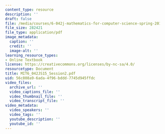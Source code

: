 ```yaml
---
content_type: resource
description: ''
draft: false
file: /media/courses/6-042j-mathematics-for-computer-science-spring-2015/mit6_042js15_session2.pdf
file_size: 282421
file_type: application/pdf
image_metadata:
  caption: ''
  credit: ''
  image-alt: ''
learning_resource_types:
- Online Textbook
license: https://creativecommons.org/licenses/by-nc-sa/4.0/
resourcetype: Document
title: MIT6_042JS15_Session2.pdf
uid: 56c808a9-6ada-4f96-bddd-7745d945ffdc
video_files:
  archive_url: ''
  video_captions_file: ''
  video_thumbnail_file: ''
  video_transcript_file: ''
video_metadata:
  video_speakers: ''
  video_tags: ''
  youtube_description: ''
  youtube_id: ''
---
```

